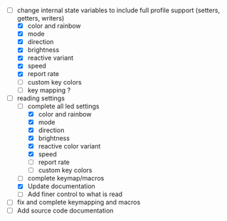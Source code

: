 - [ ] change internal state variables to include full profile support (setters, getters, writers)
	- [x] color and rainbow
	- [x] mode
	- [x] direction
	- [x] brightness
	- [x] reactive variant
	- [x] speed
	- [x] report rate
	- [ ] custom key colors
	- [ ] key mapping ?
- [ ] reading settings
	- [ ] complete all led settings
		- [x] color and rainbow
		- [x] mode
		- [x] direction
		- [x] brightness
		- [x] reactive color variant
		- [x] speed
		- [ ] report rate
		- [ ] custom key colors
	- [ ] complete keymap/macros
	- [x] Update documentation
	- [ ] Add finer control to what is read
- [ ] fix and complete keymapping and macros
- [ ] Add source code documentation
